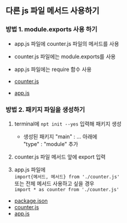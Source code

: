 ## 다른 js 파일 메서드 사용하기

### 방법 1. module.exports 사용 하기

- app.js 파일에 counter.js 파일의 메서드를 사용
- counter.js 파일에는 module.exports를 사용
- app.js 파일에는 require 함수 사용

- [counter.js]()
- [app.js]()

### 방법 2. 패키지 파일을 생성하기

1. terminal에 `npt init --yes` 입력해 패키지 생성

   - 생성된 패키지 "main" : ... 아래에
     <br> "type" : "module" 추가

2. counter.js 파일 메서드 앞에 export 입력
3. app.js 파일에
   <br> `import{메서드, 메서드} from './counter.js'`
   <br> 또는 전체 메서드 사용하고 싶을 경우
   <br> `import * as counter from './counter.js'`

- [package.json]()
- [counter.js]()
- [app.js]()
